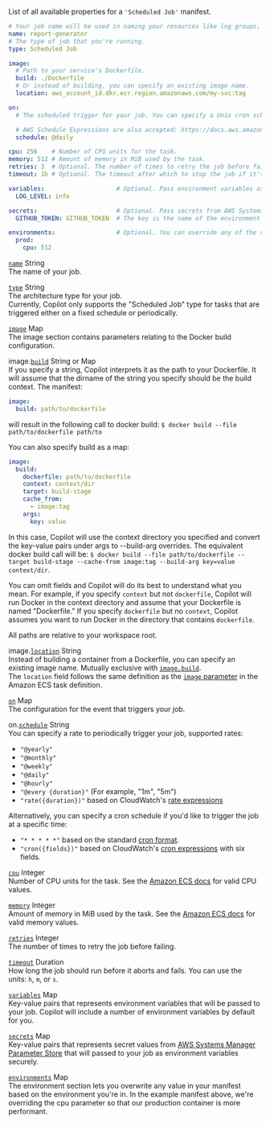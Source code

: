 List of all available properties for a `'Scheduled Job'` manifest.
```yaml
# Your job name will be used in naming your resources like log groups, ECS Tasks, etc.
name: report-generator
# The type of job that you're running.
type: Scheduled Job

image:
  # Path to your service's Dockerfile.
  build: ./Dockerfile
  # Or instead of building, you can specify an existing image name.
  location: aws_account_id.dkr.ecr.region.amazonaws.com/my-svc:tag

on:
  # The scheduled trigger for your job. You can specify a Unix cron schedule or keyword (@weekly) or a rate (@every 1h30m)

  # AWS Schedule Expressions are also accepted: https://docs.aws.amazon.com/AmazonCloudWatch/latest/events/ScheduledEvents.html
  schedule: @daily

cpu: 256    # Number of CPU units for the task.
memory: 512 # Amount of memory in MiB used by the task.
retries: 3  # Optional. The number of times to retry the job before failing.
timeout: 1h # Optional. The timeout after which to stop the job if it's still running. You can use the units (h, m, s).

variables:                    # Optional. Pass environment variables as key value pairs.
  LOG_LEVEL: info

secrets:                      # Optional. Pass secrets from AWS Systems Manager (SSM) Parameter Store.
  GITHUB_TOKEN: GITHUB_TOKEN  # The key is the name of the environment variable, the value is the name of the SSM parameter.

environments:                 # Optional. You can override any of the values defined above by environment.
  prod:
    cpu: 512
```

<a id="name" href="#name" class="field">`name`</a> <span class="type">String</span>  
The name of your job.   

<div class="separator"></div>

<a id="type" href="#type" class="field">`type`</a> <span class="type">String</span>  
The architecture type for your job.  
Currently, Copilot only supports the "Scheduled Job" type for tasks that are triggered either on a fixed schedule or periodically.

<div class="separator"></div>

<a id="image" href="#image" class="field">`image`</a> <span class="type">Map</span>  
The image section contains parameters relating to the Docker build configuration.  

<span class="parent-field">image.</span><a id="image-build" href="#image-build" class="field">`build`</a> <span class="type">String or Map</span>  
If you specify a string, Copilot interprets it as the path to your Dockerfile. It will assume that the dirname of the string you specify should be the build context. The manifest:
```yaml
image:
  build: path/to/dockerfile
```
will result in the following call to docker build: `$ docker build --file path/to/dockerfile path/to` 

You can also specify build as a map:
```yaml
image:
  build:
    dockerfile: path/to/dockerfile
    context: context/dir
    target: build-stage
    cache_from:
      - image:tag
    args:
      key: value
```
In this case, Copilot will use the context directory you specified and convert the key-value pairs under args to --build-arg overrides. The equivalent docker build call will be: `$ docker build --file path/to/dockerfile --target build-stage --cache-from image:tag --build-arg key=value context/dir`.

You can omit fields and Copilot will do its best to understand what you mean. For example, if you specify `context` but not `dockerfile`, Copilot will run Docker in the context directory and assume that your Dockerfile is named "Dockerfile." If you specify `dockerfile` but no `context`, Copilot assumes you want to run Docker in the directory that contains `dockerfile`.
 
All paths are relative to your workspace root. 

<span class="parent-field">image.</span><a id="image-location" href="#image-location" class="field">`location`</a> <span class="type">String</span>  
Instead of building a container from a Dockerfile, you can specify an existing image name. Mutually exclusive with [`image.build`](#image-build).    
The `location` field follows the same definition as the [`image` parameter](https://docs.aws.amazon.com/AmazonECS/latest/developerguide/task_definition_parameters.html#container_definition_image) in the Amazon ECS task definition.

<div class="separator"></div>

<a id="on" href="#on" class="field">`on`</a> <span class="type">Map</span>  
The configuration for the event that triggers your job.

<span class="parent-field">on.</span><a id="on-schedule" href="#on-schedule" class="field">`schedule`</a> <span class="type">String</span>  
You can specify a rate to periodically trigger your job, supported rates:

* `"@yearly"`
* `"@monthly"`
* `"@weekly"`
* `"@daily"`
* `"@hourly"`
* `"@every {duration}"` (For example, "1m", "5m") 
* `"rate({duration})"` based on CloudWatch's [rate expressions](https://docs.aws.amazon.com/AmazonCloudWatch/latest/events/ScheduledEvents.html#RateExpressions) 

Alternatively, you can specify a cron schedule if you'd like to trigger the job at a specific time:  

* `"* * * * *"` based on the standard [cron format](https://en.wikipedia.org/wiki/Cron#Overview).
* `"cron({fields})"` based on CloudWatch's [cron expressions](https://docs.aws.amazon.com/AmazonCloudWatch/latest/events/ScheduledEvents.html#CronExpressions) with six fields.

<div class="separator"></div>

<a id="cpu" href="#cpu" class="field">`cpu`</a> <span class="type">Integer</span>  
Number of CPU units for the task. See the [Amazon ECS docs](https://docs.aws.amazon.com/AmazonECS/latest/developerguide/task-cpu-memory-error.html) for valid CPU values.

<div class="separator"></div>

<a id="memory" href="#memory" class="field">`memory`</a> <span class="type">Integer</span>  
Amount of memory in MiB used by the task. See the [Amazon ECS docs](https://docs.aws.amazon.com/AmazonECS/latest/developerguide/task-cpu-memory-error.html) for valid memory values.

<div class="separator"></div>

<a id="retries" href="#retries" class="field">`retries`</a> <span class="type">Integer</span>  
The number of times to retry the job before failing.

<div class="separator"></div>

<a id="timeout" href="#timeout" class="field">`timeout`</a> <span class="type">Duration</span>  
How long the job should run before it aborts and fails. You can use the units: `h`, `m`, or `s`.

<div class="separator"></div>

<a id="variables" href="#variables" class="field">`variables`</a> <span class="type">Map</span>   
Key-value pairs that represents environment variables that will be passed to your job. Copilot will include a number of environment variables by default for you.

<div class="separator"></div>

<a id="secrets" href="#secrets" class="field">`secrets`</a> <span class="type">Map</span>   
Key-value pairs that represents secret values from [AWS Systems Manager Parameter Store](https://docs.aws.amazon.com/systems-manager/latest/userguide/systems-manager-parameter-store.html) that will passed to your job as environment variables securely. 

<div class="separator"></div>

<a id="environments" href="#environments" class="field">`environments`</a> <span class="type">Map</span>  
The environment section lets you overwrite any value in your manifest based on the environment you're in. 
In the example manifest above, we're overriding the cpu parameter so that our production container is more performant.

